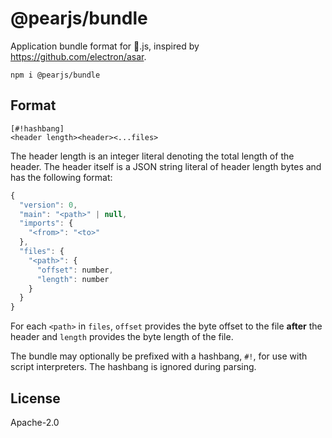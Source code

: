 # @pearjs/bundle

Application bundle format for :pear:.js, inspired by <https://github.com/electron/asar>.

```
npm i @pearjs/bundle
```

## Format

```
[#!hashbang]
<header length><header><...files>
```

The header length is an integer literal denoting the total length of the header. The header itself is a JSON string literal of header length bytes and has the following format:

```js
{
  "version": 0,
  "main": "<path>" | null,
  "imports": {
    "<from>": "<to>"
  },
  "files": {
    "<path>": {
      "offset": number,
      "length": number
    }
  }
}
```

For each `<path>` in `files`, `offset` provides the byte offset to the file **after** the header and `length` provides the byte length of the file.

The bundle may optionally be prefixed with a hashbang, `#!`, for use with script interpreters. The hashbang is ignored during parsing.

## License

Apache-2.0
